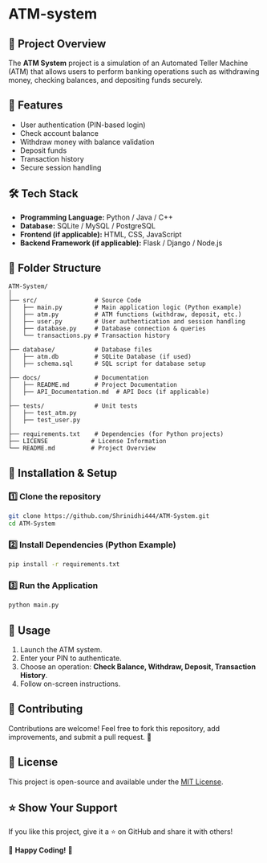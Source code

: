 # ATM-system

## 📌 Project Overview
The **ATM System** project is a simulation of an Automated Teller Machine (ATM) that allows users to perform banking operations such as withdrawing money, checking balances, and depositing funds securely.

## 🚀 Features
- User authentication (PIN-based login)
- Check account balance
- Withdraw money with balance validation
- Deposit funds
- Transaction history
- Secure session handling

## 🛠 Tech Stack
- **Programming Language:** Python / Java / C++
- **Database:** SQLite / MySQL / PostgreSQL
- **Frontend (if applicable):** HTML, CSS, JavaScript
- **Backend Framework (if applicable):** Flask / Django / Node.js

## 📂 Folder Structure
```
ATM-System/
│
├── src/                # Source Code
│   ├── main.py         # Main application logic (Python example)
│   ├── atm.py          # ATM functions (withdraw, deposit, etc.)
│   ├── user.py         # User authentication and session handling
│   ├── database.py     # Database connection & queries
│   └── transactions.py # Transaction history
│
├── database/           # Database files
│   ├── atm.db          # SQLite Database (if used)
│   ├── schema.sql      # SQL script for database setup
│
├── docs/               # Documentation
│   ├── README.md       # Project Documentation
│   ├── API_Documentation.md  # API Docs (if applicable)
│
├── tests/              # Unit tests
│   ├── test_atm.py
│   ├── test_user.py
│
├── requirements.txt    # Dependencies (for Python projects)
├── LICENSE            # License Information
└── README.md          # Project Overview
```

## 🚀 Installation & Setup
### **1️⃣ Clone the repository**
```sh
git clone https://github.com/Shrinidhi444/ATM-System.git
cd ATM-System
```

### **2️⃣ Install Dependencies (Python Example)**
```sh
pip install -r requirements.txt
```

### **3️⃣ Run the Application**
```sh
python main.py
```

## 🎯 Usage
1. Launch the ATM system.
2. Enter your PIN to authenticate.
3. Choose an operation: **Check Balance, Withdraw, Deposit, Transaction History**.
4. Follow on-screen instructions.

## 🤝 Contributing
Contributions are welcome! Feel free to fork this repository, add improvements, and submit a pull request. 🚀

## 📜 License
This project is open-source and available under the [MIT License](LICENSE).

## ⭐ Show Your Support
If you like this project, give it a ⭐ on GitHub and share it with others!

🏧 **Happy Coding!** 🚀

